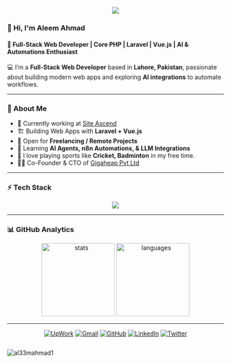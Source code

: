 <!-- Headings -->
<p align="center">
  <img src="https://capsule-render.vercel.app/api?type=waving&color=0e75b6&height=300&section=header&text=Building%20Scalable%20Web%20Apps%20&%20AI%20Workflows&fontSize=36&fontColor=fff&animation=fadeIn&fontAlignY=40" />
</p>

<!-- Introduction -->
### 👋 Hi, I'm Aleem Ahmad  
#### 🚀 Full-Stack Web Developer | Core PHP | Laravel | Vue.js | AI & Automations Enthusiast 

💻 I’m a **Full-Stack Web Developer** based in **Lahore, Pakistan**, passionate about building modern web apps and exploring **AI integrations** to automate workflows.  

---

### 🌟 About Me  
- 🔭 Currently working at [Site Ascend](https://www.siteascend.com/)  
- 🏗️ Building Web Apps with **Laravel + Vue.js**  
- 🤝 Open for **Freelancing / Remote Projects**  
- 🌱 Learning **AI Agents, n8n Automations, & LLM Integrations**  
- 🏏 I love playing sports like **Cricket, Badminton** in my free time.
- 👨‍💻 Co-Founder & CTO of [Gigaheap Pvt Ltd](https://github.com/al33mahmad1)  

---

### ⚡ Tech Stack  
<p align="center">
  <img src="https://skillicons.dev/icons?i=php,laravel,vue,js,html,css,tailwind,bootstrap,mysql,mongodb,nodejs,firebase,docker,git,aws" />
</p>

---

### 📊 GitHub Analytics  
<p align="center">
  <img src="https://github-readme-stats.vercel.app/api?username=al33mahmad1&show_icons=true&theme=merko" alt="stats" height="170"/>
  <img src="https://github-readme-stats.vercel.app/api/top-langs/?username=al33mahmad1&layout=compact&theme=merko" alt="languages" height="170"/>
</p>

---
<!--
<p align="left"> <img src="https://komarev.com/ghpvc/?username=al33mahmad1&label=Profile%20views&color=0e75b6&style=flat" alt="al33mahmad1" /> </p>  -->

<p align="center">
<a href="https://www.upwork.com/freelancers/~018ea08083a4a8aaf7" target="blank"><img src="https://img.shields.io/badge/UpWork-%2314a800.svg?style=plastic&logo=upwork&logoColor=white" alt="UpWork"/></a>
<a href="mailto:aleemahmada107@gmail.com" target="blank"><img img src="https://img.shields.io/badge/Gmail-%23EA4335.svg?style=plastic&logo=gmail&logoColor=white" alt="Gmail"/></a>
<a href="https://github.com/al33mahmad1" target="blank"><img src="https://img.shields.io/badge/GitHub-%23181717.svg?style=plastic&logo=github&logoColor=white" alt="GitHub"/></a>
<a href="https://www.linkedin.com/in/al33mahmad1/" target="blank"><img src="https://img.shields.io/badge/LinkedIn-%230A66C2.svg?style=plastic&logo=linkedin&logoColor=white" alt="LinkedIn"/></a>
<a href="https://twitter.com/intent/follow?screen_name=Al33mAhmad" target="blank"><img src="https://img.shields.io/badge/Twitter-%2300ACEE.svg?style=plastic&logo=twitter&logoColor=white" alt="Twitter"/></a>
</p>

<p align="center" style="display: inline-block;"> <img src="https://komarev.com/ghpvc/?username=al33mahmad1&label=Profile%20views&color=0e75b6&style=flat" alt="al33mahmad1" /> </p>
